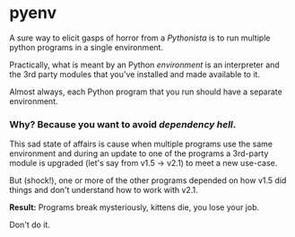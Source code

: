 # pyenv
A sure way to elicit gasps of horror from a *Pythonista* is to run multiple 
python programs in a single environment.  

Practically, what is meant by an Python _environment_ is an interpreter
and the 3rd party modules that you've installed and made available to it.

Almost always, each Python program that you run should have a separate 
environment.  

### Why? Because you want to avoid _dependency hell_.
This sad state of affairs is cause when multiple programs use the same
environment and during an update to one of the programs a 3rd-party module
is upgraded (let's say from v1.5 -> v2.1) to meet a new use-case.

But (shock!), one or more of the other programs depended on how v1.5
did things and don't understand how to work with v2.1.  

**Result:** Programs break mysteriously, kittens die, you lose your job.

Don't do it.



